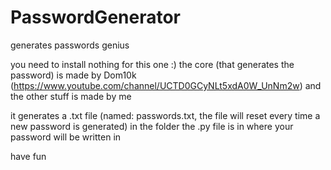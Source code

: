 # PasswordGenerator
generates passwords genius

you need to install nothing for this one :)
the core (that generates the password) is made by Dom10k (https://www.youtube.com/channel/UCTD0GCyNLt5xdA0W_UnNm2w) and the other stuff is made by me

it generates a .txt file (named: passwords.txt, the file will reset every time a new password is generated) in the folder the .py file is in where your password will be written in

have fun
